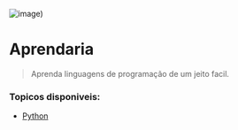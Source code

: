 ![___image___)](https://user-images.githubusercontent.com/60306241/77236909-bf343d80-6ba1-11ea-828f-5cfd5011c557.png)

# Aprendaria
> Aprenda linguagens de programação de um jeito facil.

### Topicos disponiveis:
- [Python](https://github.com/coffeebr/Aprendaria/tree/master/python)
